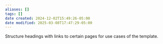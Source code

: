 ```yaml
---
aliases: []
tags: []
date created: 2024-12-02T15:49:26-05:00
date modified: 2025-03-08T17:47:29-05:00
---
```


Structure headings with links to certain pages for use cases of the template.